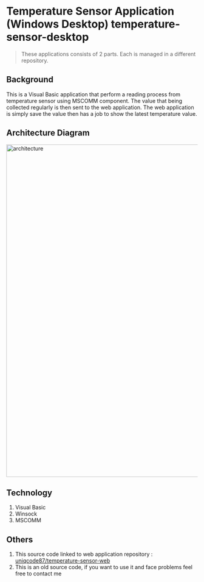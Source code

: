 # Temperature Sensor Application (Windows Desktop) temperature-sensor-desktop

> These applications consists of 2 parts. Each is managed in a different repository.

## Background
This is a Visual Basic application that perform a reading process from temperature sensor using MSCOMM component. The value that being collected regularly is then sent to the web application. The web application is simply save the value then has a job to show the latest temperature value.

## Architecture Diagram
<img width="873" alt="architecture" src="https://user-images.githubusercontent.com/54540612/172774474-c22cd356-a533-49ab-8dea-ccd021300b10.png">

## Technology
1. Visual Basic
2. Winsock
3. MSCOMM

## Others
1. This source code linked to web application repository : [uniqcode87/temperature-sensor-web](https://github.com/uniqcode87/temperature-sensor-web)
2. This is an old source code, if you want to use it and face problems feel free to contact me
